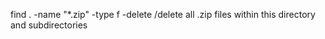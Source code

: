 find . -name "*.zip" -type f -delete  /delete all .zip files within this directory and subdirectories
